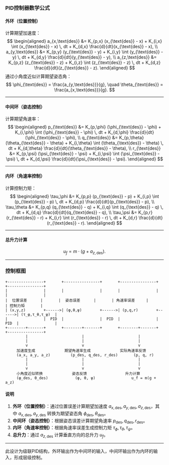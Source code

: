 ### PID控制器数学公式

#### 外环（位置控制）
计算期望加速度：
$$
\begin{aligned}
a_{x,\text{des}} &= K_{p,x} (x_{\text{des}} - x) + K_{i,x} \int (x_{\text{des}} - x) \, dt + K_{d,x} \frac{d}{dt}(x_{\text{des}} - x), \\
a_{y,\text{des}} &= K_{p,y} (y_{\text{des}} - y) + K_{i,y} \int (y_{\text{des}} - y) \, dt + K_{d,y} \frac{d}{dt}(y_{\text{des}} - y), \\
a_{z,\text{des}} &= K_{p,z} (z_{\text{des}} - z) + K_{i,z} \int (z_{\text{des}} - z) \, dt + K_{d,z} \frac{d}{dt}(z_{\text{des}} - z).
\end{aligned}
$$
通过小角度近似计算期望姿态角：
$$
\phi_{\text{des}} = \frac{a_{y,\text{des}}}{g}, \quad \theta_{\text{des}} = \frac{a_{x,\text{des}}}{g}.
$$

---

#### 中间环（姿态控制）
计算期望角速率：
$$
\begin{aligned}
p_{\text{des}} &= K_{p,\phi} (\phi_{\text{des}} - \phi) + K_{i,\phi} \int (\phi_{\text{des}} - \phi) \, dt + K_{d,\phi} \frac{d}{dt}(\phi_{\text{des}} - \phi), \\
q_{\text{des}} &= K_{p,\theta} (\theta_{\text{des}} - \theta) + K_{i,\theta} \int (\theta_{\text{des}} - \theta) \, dt + K_{d,\theta} \frac{d}{dt}(\theta_{\text{des}} - \theta), \\
r_{\text{des}} &= K_{p,\psi} (\psi_{\text{des}} - \psi) + K_{i,\psi} \int (\psi_{\text{des}} - \psi) \, dt + K_{d,\psi} \frac{d}{dt}(\psi_{\text{des}} - \psi).
\end{aligned}
$$

---

#### 内环（角速率控制）
计算控制力矩：
$$
\begin{aligned}
\tau_\phi &= K_{p,p} (p_{\text{des}} - p) + K_{i,p} \int (p_{\text{des}} - p) \, dt + K_{d,p} \frac{d}{dt}(p_{\text{des}} - p), \\
\tau_\theta &= K_{p,q} (q_{\text{des}} - q) + K_{i,q} \int (q_{\text{des}} - q) \, dt + K_{d,q} \frac{d}{dt}(q_{\text{des}} - q), \\
\tau_\psi &= K_{p,r} (r_{\text{des}} - r) + K_{i,r} \int (r_{\text{des}} - r) \, dt + K_{d,r} \frac{d}{dt}(r_{\text{des}} - r).
\end{aligned}
$$

---

#### 总升力计算
$$
u_f = m \cdot (g + a_{z,\text{des}}).
$$

---

### 控制框图
```
+----------------+       +----------------+       +----------------+       +----------------+
|                |       |                |       |                |       |                |
|  位置误差      |       |  姿态误差      |       | 角速率误差     |       | 控制力矩       |
| (x,y,z)        +------>| (φ,θ,ψ)        +------>| (p,q,r)        +------>| (τ_φ,τ_θ,τ_ψ)  |
|                |  PID  |                |  PID  |                |  PID  |                |
+--------+-------+       +--------+-------+       +--------+-------+       +----------------+
         |                        |                        |
         |                        |                        |
         v                        v                        v
     加速度生成             期望角速率生成             实际角速率反馈
     (a_x, a_y, a_z)         (p_des, q_des, r_des)       (p, q, r)
         |                        |                        |
         |                        |                        |
         v                        v                        v
     小角度近似转换             姿态反馈                 升力计算
     (φ_des, θ_des)            (φ, θ, ψ)                u_f = m(g + a_z)
```

#### 说明
1. **外环（位置控制）**：通过位置误差计算期望加速度 $a_{x,\text{des}}, a_{y,\text{des}}, a_{z,\text{des}}$，其中 $a_{x,\text{des}}, a_{y,\text{des}}$ 转换为期望姿态角 $\phi_{\text{des}}, \theta_{\text{des}}$。
2. **中间环（姿态控制）**：根据姿态误差计算期望角速率 $p_{\text{des}}, q_{\text{des}}, r_{\text{des}}$。
3. **内环（角速率控制）**：根据角速率误差生成控制力矩 $\tau_\phi, \tau_\theta, \tau_\psi$。
4. **总升力**：通过 $a_{z,\text{des}}$ 计算垂直方向的总升力 $u_f$。

--- 

此设计为级联PID结构，外环输出作为中间环的输入，中间环输出作为内环的输入，形成层级控制。